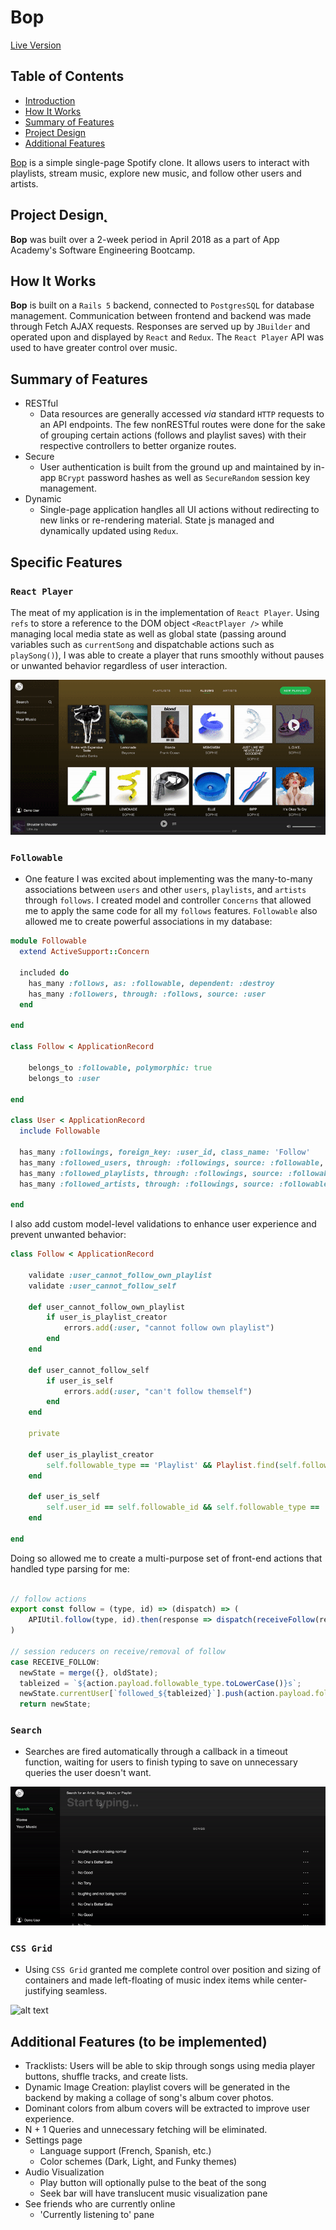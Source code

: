# **Bop**

[Live Version](https://bop-aa.herokuapp.com/)

## Table of Contents
- [Introduction](#introduction)
- [How It Works](#how-it-works)
- [Summary of Features](#features)
- [Project Design](#project-design)
- [Additional Features](#additional-features)

<a name="introduction"></a>

[Bop](https://bop-aa.herokuapp.com) is a simple single-page Spotify clone. It allows users to interact with playlists, stream music, explore new music, and follow other users and artists.

<a name="project-design"></a>
## Project Design̨
**Bop** was built over a 2-week period in April 2018 as a part of App Academy's Software Engineering Bootcamp.

<a name="how-it-works"></a>
## How It Works
**Bop** is built on a `Rails 5` backend, connected to `PostgresSQL` for database management. Communication between frontend and backend was made through Fetch AJAX requests. Responses are served up by `JBuilder` and operated upon and displayed by `React` and `Redux`. The `React Player` API was used to have greater control over music.

<a name="features"></a>
## Summary of Features
- RESTful
  - Data resources are generally accessed *via* standard `HTTP` requests to an API endpoints. The few nonRESTful routes were done for the sake of grouping certain actions (follows and playlist saves) with their respective controllers to better organize routes.
- Secure
  - User authentication is built from the ground up and maintained by in-app `BCrypt` password hashes as well as `SecureRandom` session key management.
- Dynamic
  - Single-page application han̨dles all UI actions without redirecting to new links or re-rendering material. State įs managed and dynamically updated using `Redux`.

## Specific Features

### `React Player`
The meat of my application is in the implementation of `React Player`. Using `refs` to store a reference to the DOM object `<ReactPlayer />` while managing local media state as well as global state (passing around variables such as `currentSong` and dispatchable actions such as `playSong()`), I was able to create a player that runs smoothly without pauses or unwanted behavior regardless of user interaction.

![alt text](app/assets/images/continuous-play.gif)

### `Followable`
- One feature I was excited about implementing was the many-to-many associations between `users` and other `users`, `playlists`, and `artists` through `follows`. I created model and controller `Concerns` that allowed me to apply the same code for all my `follows` features. `Followable` also allowed me to create powerful associations in my database:

```Ruby
module Followable
  extend ActiveSupport::Concern

  included do
    has_many :follows, as: :followable, dependent: :destroy
    has_many :followers, through: :follows, source: :user
  end

end

class Follow < ApplicationRecord

    belongs_to :followable, polymorphic: true 
    belongs_to :user

end

class User < ApplicationRecord
  include Followable
  
  has_many :followings, foreign_key: :user_id, class_name: 'Follow'
  has_many :followed_users, through: :followings, source: :followable, source_type: 'User'
  has_many :followed_playlists, through: :followings, source: :followable, source_type: 'Playlist'
  has_many :followed_artists, through: :followings, source: :followable, source_type: 'Artist'

end
```

I also add custom model-level validations to enhance user experience and prevent unwanted behavior:
```Ruby
class Follow < ApplicationRecord

    validate :user_cannot_follow_own_playlist
    validate :user_cannot_follow_self

    def user_cannot_follow_own_playlist
        if user_is_playlist_creator
            errors.add(:user, "cannot follow own playlist")
        end
    end

    def user_cannot_follow_self
        if user_is_self
            errors.add(:user, "can't follow themself")
        end
    end

    private

    def user_is_playlist_creator
        self.followable_type == 'Playlist' && Playlist.find(self.followable_id).creator_id == self.user_id
    end

    def user_is_self
        self.user_id == self.followable_id && self.followable_type == 'User'
    end
    
end
```

Doing so allowed me to create a multi-purpose set of front-end actions that handled type parsing for me:

```Javascript

// follow actions
export const follow = (type, id) => (dispatch) => (
    APIUtil.follow(type, id).then(response => dispatch(receiveFollow(response))
)

// session reducers on receive/removal of follow
case RECEIVE_FOLLOW:
  newState = merge({}, oldState);
  tableized = `${action.payload.followable_type.toLowerCase()}s`;
  newState.currentUser[`followed_${tableized}`].push(action.payload.followable_id);
  return newState;       
```

### `Search`
- Searches are fired automatically through a callback in a timeout function, waiting for users to finish typing to save on unnecessary queries the user doesn't want.

![alt text](app/assets/images/search.gif)

### `CSS Grid`
- Using `CSS Grid` granted me complete control over position and sizing of containers and made left-floating of music index items while center-justifying seamless.

![alt text](app/assets/images/css-grid.gif)


<a name="additional-features"></a>
## Additional Features (to be implemented)
- Tracklists: Users will be able to skip through songs using media player buttons, shuffle tracks, and create lists.
- Dynamic Image Creation: playlist covers will be generated in the backend by making a collage of song's album cover photos.
- Dominant colors from album covers will be extracted to improve user experience.
- N + 1 Queries and unnecessary fetching will be eliminated.
- Settings page
  - Language support (French, Spanish, etc.)
  - Color schemes (Dark, Light, and Funky themes)
- Audio Visualization
  - Play button will optionally pulse to the beat of the song
  - Seek bar will have translucent music visualization pane
- See friends who are currently online
  - 'Currently listening to' pane
